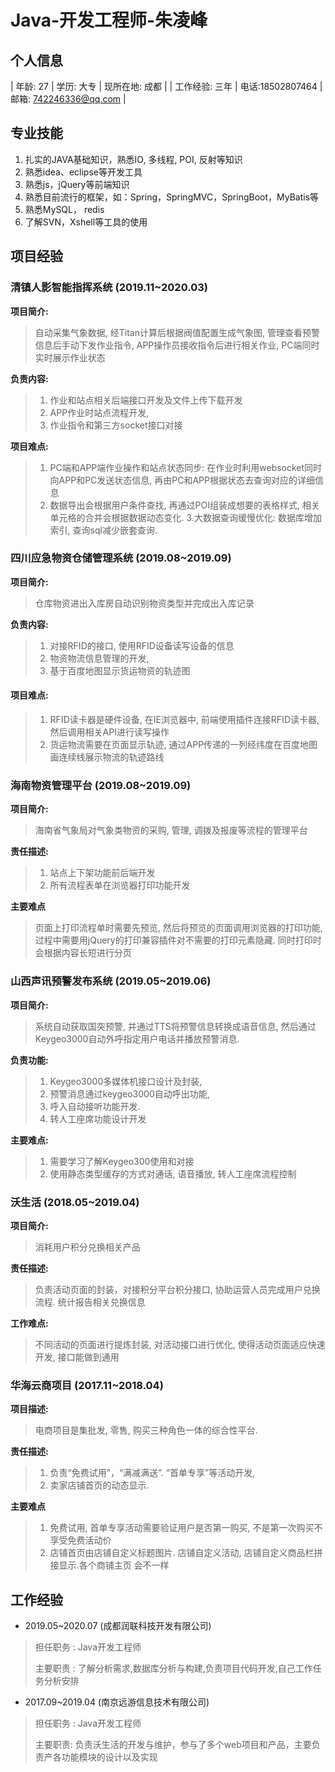 # Java-开发工程师-朱凌峰
## 个人信息

| 年龄: 27 | 学历: 大专 | 现所在地: 成都 |
| 工作经验: 三年 | 电话:18502807464 | 邮箱: 742246336@qq.com |

## 专业技能
1. 扎实的JAVA基础知识，熟悉IO, 多线程, POI, 反射等知识
2. 熟悉idea、eclipse等开发工具
3. 熟悉js，jQuery等前端知识
4. 熟悉目前流行的框架，如：Spring，SpringMVC，SpringBoot，MyBatis等
5. 熟悉MySQL， redis 
6. 了解SVN，Xshell等工具的使用

## 项目经验
### 清镇人影智能指挥系统 (2019.11~2020.03)
**项目简介:** 
> 自动采集气象数据, 经Titan计算后根据阀值配置生成气象图, 管理查看预警信息后手动下发作业指令, APP操作员接收指令后进行相关作业, PC端同时实时展示作业状态

**负责内容:** 
>1. 作业和站点相关后端接口开发及文件上传下载开发
>2. APP作业时站点流程开发, 
>3. 作业指令和第三方socket接口对接

**项目难点:**
>1. PC端和APP端作业操作和站点状态同步: 在作业时利用websocket同时向APP和PC发送状态信息, 再由PC和APP根据状态去查询对应的详细信息
>2. 数据导出会根据用户条件查找, 再通过POI组装成想要的表格样式, 相关单元格的合并会根据数据动态变化.
>3.大数据查询缓慢优化: 数据库增加索引, 查询sql减少嵌套查询.

### 四川应急物资仓储管理系统 (2019.08~2019.09)
**项目简介:**
> 仓库物资进出入库房自动识别物资类型并完成出入库记录

**负责内容:**
>1. 对接RFID的接口, 使用RFID设备读写设备的信息
>2. 物资物流信息管理的开发, 
>3. 基于百度地图显示货运物资的轨迹图

#### 项目难点:
>1. RFID读卡器是硬件设备, 在IE浏览器中, 前端使用插件连接RFID读卡器, 然后调用相关API进行读写操作
>2. 货运物流需要在页面显示轨迹, 通过APP传递的一列经纬度在百度地图画连续线展示物流的轨迹路线

### 海南物资管理平台 (2019.08~2019.09)
**项目简介:**
> 海南省气象局对气象类物资的采购, 管理, 调拨及报废等流程的管理平台

**责任描述:**
>1. 站点上下架功能前后端开发
>2. 所有流程表单在浏览器打印功能开发

**主要难点**
> 页面上打印流程单时需要先预览, 然后将预览的页面调用浏览器的打印功能, 过程中需要用jQuery的打印兼容插件对不需要的打印元素隐藏. 同时打印时会根据内容长短进行分页

### 山西声讯预警发布系统 (2019.05~2019.06)
**项目简介:**
> 系统自动获取国突预警, 并通过TTS将预警信息转换成语音信息, 然后通过Keygeo3000自动外呼指定用户电话并播放预警消息.

**负责功能:**
>1. Keygeo3000多媒体机接口设计及封装, 
>2. 预警消息通过keygeo3000自动呼出功能, 
>3. 呼入自动接听功能开发.
>4. 转人工座席功能设计开发

**主要难点:**
>1. 需要学习了解Keygeo300使用和对接
>2. 使用静态类型缓存的方式对通话, 语音播放, 转人工座席流程控制

### 沃生活 (2018.05~2019.04)
**项目简介:**
> 消耗用户积分兑换相关产品

**责任描述:**
> 负责活动页面的封装，对接积分平台积分接口, 协助运营人员完成用户兑换流程. 统计报告相关兑换信息

**工作难点:**
> 不同活动的页面进行提炼封装, 对活动接口进行优化, 使得活动页面适应快速开发, 接口能做到通用

### 华海云商项目 (2017.11~2018.04)
**项目描述:**
> 电商项目是集批发, 零售, 购买三种角色一体的综合性平台.

**责任描述:**
>1. 负责“免费试用”，“满减满送”. “首单专享”等活动开发, 
>2. 卖家店铺首页的动态显示. 

**主要难点**
>1. 免费试用, 首单专享活动需要验证用户是否第一购买, 不是第一次购买不享受免费活动价
>2. 店铺首页由店铺自定义标题图片. 店铺自定义活动, 店铺自定义商品栏拼接显示.各个商铺主页 会不一样

## 工作经验
- 2019.05~2020.07 (成都润联科技开发有限公司)
>担任职务 : Java开发工程师
> 
>主要职责 : 了解分析需求,数据库分析与构建,负责项目代码开发,自己工作任务分析安排

- 2017.09~2019.04 (南京远游信息技术有限公司)
>担任职务 : Java开发工程师
> 
>主要职责: 负责沃生活的开发与维护，参与了多个web项目和产品，主要负责产各功能模块的设计以及实现